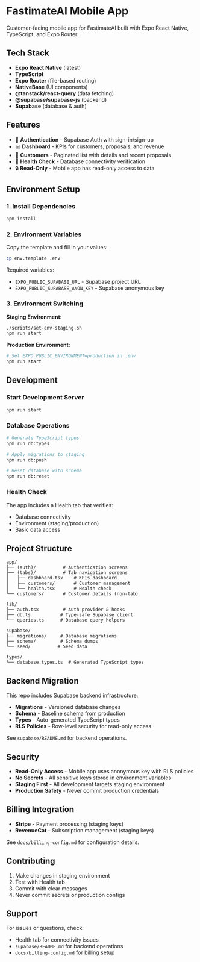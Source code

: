 # FastimateAI Mobile App

Customer-facing mobile app for FastimateAI built with Expo React Native, TypeScript, and Expo Router.

## Tech Stack

- **Expo React Native** (latest)
- **TypeScript**
- **Expo Router** (file-based routing)
- **NativeBase** (UI components)
- **@tanstack/react-query** (data fetching)
- **@supabase/supabase-js** (backend)
- **Supabase** (database & auth)

## Features

- 🔐 **Authentication** - Supabase Auth with sign-in/sign-up
- 📊 **Dashboard** - KPIs for customers, proposals, and revenue
- 👥 **Customers** - Paginated list with details and recent proposals
- 🏥 **Health Check** - Database connectivity verification
- 🔒 **Read-Only** - Mobile app has read-only access to data

## Environment Setup

### 1. Install Dependencies
```bash
npm install
```

### 2. Environment Variables

Copy the template and fill in your values:
```bash
cp env.template .env
```

Required variables:
- `EXPO_PUBLIC_SUPABASE_URL` - Supabase project URL
- `EXPO_PUBLIC_SUPABASE_ANON_KEY` - Supabase anonymous key

### 3. Environment Switching

**Staging Environment:**
```bash
./scripts/set-env-staging.sh
npm run start
```

**Production Environment:**
```bash
# Set EXPO_PUBLIC_ENVIRONMENT=production in .env
npm run start
```

## Development

### Start Development Server
```bash
npm run start
```

### Database Operations
```bash
# Generate TypeScript types
npm run db:types

# Apply migrations to staging
npm run db:push

# Reset database with schema
npm run db:reset
```

### Health Check
The app includes a Health tab that verifies:
- Database connectivity
- Environment (staging/production)
- Basic data access

## Project Structure

```
app/
├── (auth)/          # Authentication screens
├── (tabs)/          # Tab navigation screens
│   ├── dashboard.tsx    # KPIs dashboard
│   ├── customers/       # Customer management
│   └── health.tsx       # Health check
└── customers/       # Customer details (non-tab)

lib/
├── auth.tsx         # Auth provider & hooks
├── db.ts           # Type-safe Supabase client
└── queries.ts      # Database query helpers

supabase/
├── migrations/     # Database migrations
├── schema/         # Schema dumps
└── seed/          # Seed data

types/
└── database.types.ts  # Generated TypeScript types
```

## Backend Migration

This repo includes Supabase backend infrastructure:

- **Migrations** - Versioned database changes
- **Schema** - Baseline schema from production
- **Types** - Auto-generated TypeScript types
- **RLS Policies** - Row-level security for read-only access

See `supabase/README.md` for backend operations.

## Security

- **Read-Only Access** - Mobile app uses anonymous key with RLS policies
- **No Secrets** - All sensitive keys stored in environment variables
- **Staging First** - All development targets staging environment
- **Production Safety** - Never commit production credentials

## Billing Integration

- **Stripe** - Payment processing (staging keys)
- **RevenueCat** - Subscription management (staging keys)

See `docs/billing-config.md` for configuration details.

## Contributing

1. Make changes in staging environment
2. Test with Health tab
3. Commit with clear messages
4. Never commit secrets or production configs

## Support

For issues or questions, check:
- Health tab for connectivity issues
- `supabase/README.md` for backend operations
- `docs/billing-config.md` for billing setup